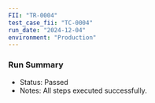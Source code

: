 ```yaml
---
FII: "TR-0004"
test_case_fii: "TC-0004"
run_date: "2024-12-04"
environment: "Production"
---
```

### Run Summary
- Status: Passed
- Notes: All steps executed successfully.